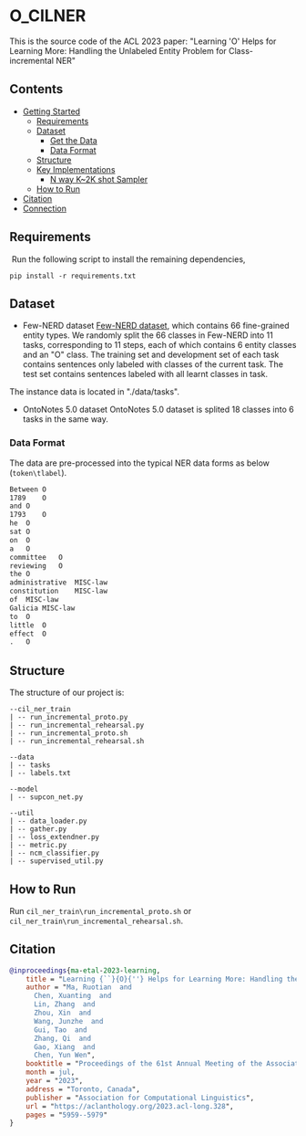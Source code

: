# O_CILNER
This is the source code of the ACL 2023 paper: "Learning 'O' Helps for Learning More: Handling the Unlabeled Entity Problem for Class-incremental NER" 

## Contents

- [Getting Started](#requirements)
  - [Requirements](#requirements)
  - [Dataset](#dataset)
    - [Get the Data](#get-the-data)
    - [Data Format](Data-format)
  - [Structure](#structure)
  - [Key Implementations](#Key-Implementations)
    - [N way K~2K shot Sampler](#Sampler)
  - [How to Run](#How-to-Run)
- [Citation](#Citation)
- [Connection](#Connection)

## Requirements

 Run the following script to install the remaining dependencies,

```shell
pip install -r requirements.txt
```

## Dataset
- Few-NERD dataset
[Few-NERD dataset](https://ningding97.github.io/fewnerd/), which contains 66 fine-grained entity types. We randomly split the 66 classes in Few-NERD into 11 tasks, corresponding to 11 steps, each of which contains 6 entity classes and an "O" class. The training set and development set of each task contains sentences only labeled with classes of the current task. The test set contains sentences labeled with all learnt classes in task.

The instance data is located in "./data/tasks".

- OntoNotes 5.0 dataset
OntoNotes 5.0 dataset is splited 18 classes into 6 tasks in the same way.

### Data Format

The data are pre-processed into the typical NER data forms as below (`token\tlabel`). 

```latex
Between	O
1789	O
and	O
1793	O
he	O
sat	O
on	O
a	O
committee	O
reviewing	O
the	O
administrative	MISC-law
constitution	MISC-law
of	MISC-law
Galicia	MISC-law
to	O
little	O
effect	O
.	O
```

## Structure

The structure of our project is:

```shell
--cil_ner_train
| -- run_incremental_proto.py
| -- run_incremental_rehearsal.py
| -- run_incremental_proto.sh
| -- run_incremental_rehearsal.sh

--data
| -- tasks
| -- labels.txt

--model
| -- supcon_net.py

--util
| -- data_loader.py                 
| -- gather.py    
| -- loss_extendner.py
| -- metric.py
| -- ncm_classifier.py
| -- supervised_util.py        
```

## How to Run

Run `cil_ner_train\run_incremental_proto.sh` or `cil_ner_train\run_incremental_rehearsal.sh`.


## Citation

```bibtex
@inproceedings{ma-etal-2023-learning,
    title = "Learning {``}{O}{''} Helps for Learning More: Handling the Unlabeled Entity Problem for Class-incremental {NER}",
    author = "Ma, Ruotian  and
      Chen, Xuanting  and
      Lin, Zhang  and
      Zhou, Xin  and
      Wang, Junzhe  and
      Gui, Tao  and
      Zhang, Qi  and
      Gao, Xiang  and
      Chen, Yun Wen",
    booktitle = "Proceedings of the 61st Annual Meeting of the Association for Computational Linguistics (Volume 1: Long Papers)",
    month = jul,
    year = "2023",
    address = "Toronto, Canada",
    publisher = "Association for Computational Linguistics",
    url = "https://aclanthology.org/2023.acl-long.328",
    pages = "5959--5979"
}
```

